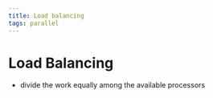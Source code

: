 ```yaml
---
title: Load balancing
tags: parallel 
---
```


# Load Balancing
- divide the work equally among the available processors
















